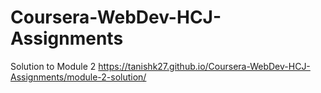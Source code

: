 # Coursera-WebDev-HCJ-Assignments

Solution to Module 2
https://tanishk27.github.io/Coursera-WebDev-HCJ-Assignments/module-2-solution/
